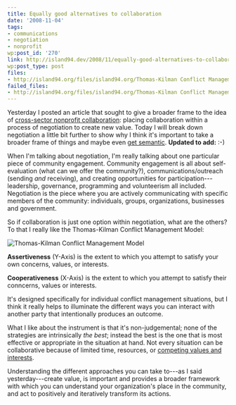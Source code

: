 ```yaml
---
title: Equally good alternatives to collaboration
date: '2008-11-04'
tags:
- communications
- negotiation
- nonprofit
wp:post_id: '270'
link: http://island94.dev/2008/11/equally-good-alternatives-to-collaboration/
wp:post_type: post
files:
- http://island94.org/files/island94.org/Thomas-Kilman Conflict Management Model.png
failed_files:
- http://island94.org/files/island94.org/Thomas-Kilman Conflict Management Model.png
---
```


<p>Yesterday I posted an article that sought to give a broader frame to the idea of <a href="http://island94.org/articles/how-create-cross-sector-nonprofit-value">cross-sector nonprofit collaboration</a>: placing collaboration within a process of negotiation to create new value.  Today I will break down negotiation a little bit further to show why I think it's important to take a broader frame  of things and maybe even <a href="http://island94.org/articles/how-create-cross-sector-nonprofit-value#comment-3761">get semantic</a>. <strong>Updated to add:</strong> :-)</p>
<p>When I'm talking about negotiation, I'm really talking about one particular piece of community engagement. Community engagement is all about self-evaluation (what can we offer the community?), communications/outreach (sending <em>and</em> receiving), and creating opportunities for participation---leadership, governance, programming and volunteerism all included.  Negotiation is the piece where you are actively communicating with specific members of the community: individuals, groups, organizations, businesses and government.</p>
<p>So if collaboration is just one option within negotiation, what are the others?  To that I really like the Thomas-Kilman Conflict Management Model: </p>
<p><img src="http://island94.org/files/island94.org/Thomas-Kilman Conflict Management Model.png" title="Thomas-Kilman Conflict Management Model" /></p>
<p><strong>Assertiveness</strong> (Y-Axis) is the extent to which you attempt to satisfy your own concerns, values, or interests.</p>
<p><strong>Cooperativeness</strong> (X-Axis) is the extent to which you attempt to satisfy their conncerns, values or interests.</p>
<p>It's designed specifically for individual conflict management situations, but I think it really helps to illuminate the different ways you can interact with another party that intentionally produces an outcome. </p>
<p>What I like about the instrument is that it's non-judgemental; none of the strategies are intrinsically <em>the best</em>; instead the best is the one that is most effective or appropriate in the situation at hand.  Not every situation can be collaborative because of limited time, resources, or <a href="http://island94.org/articles/nonprofit-competition-concept-map">competing values and interests</a>.  </p>
<p> Understanding the different approaches you can take to---as I said yesterday---create value, is important and provides a broader framework with which you can understand your organization's place in the community, and act to positively and iteratively transform its actions.</p>
